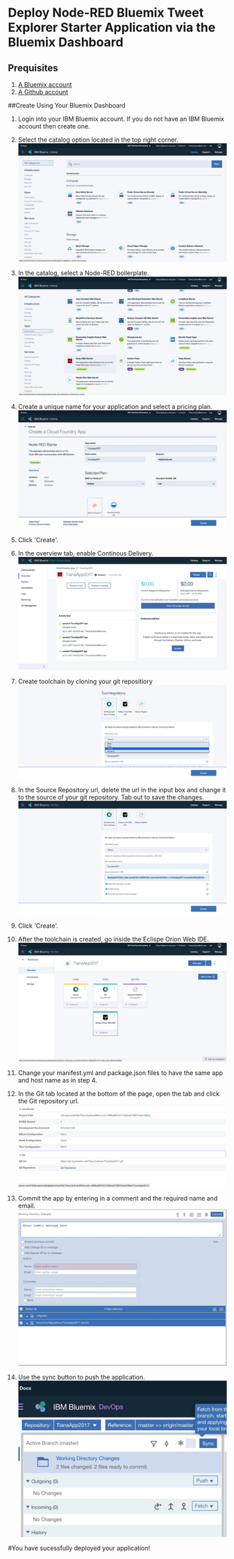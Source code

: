 Deploy Node-RED Bluemix Tweet Explorer Starter Application via the Bluemix Dashboard
====================================


## Prequisites
1. [A Bluemix account](https://console.bluemix.net)
2. [A Github account](https://github.com/login)


##Create Using Your Bluemix Dashboard

1. Login into your IBM Bluemix account. If you do not have an IBM Bluemix account then create one.
2. Select the catalog option located in the top right corner.
![Select the catalog option](../images/md/dashboard/catalog.jpg)
3. In the catalog, select a Node-RED boilerplate.
![Select Node-Red boilerplate](../images/md/dashboard/node-red-boilerplate.jpg)
4. Create a unique name for your application and select a pricing plan.
![Create a unique name](../images/md/dashboard/unique-app-name.jpg)
5. Click 'Create'.
6. In the overview tab, enable Continous Delivery.
![Enable Continuous Delivery](../images/md/dashboard/enable-continous-delivery.jpg)
7. Create toolchain by cloning your git repositiory
![Create toolchain](../images/md/dashboard/clone-git-repository.jpg)
8. In the Source Repository url, delete the url in the input box and change it to the source of your git repository. Tab out to save the changes.
![In the Source Repository](../images/md/dashboard/delete-long-git-link.jpg)
9. Click 'Create'.
10. After the toolchain is created, go inside the Eclispe Orion Web IDE.
![After the toolchain is created](../images/md/dashboard/eclispe-web-orion-ide.jpg)
11. Change your manifest.yml and package.json files to have the same app and host name as in step 4.

12. In the Git tab located at the bottom of the page, open the tab and click the Git repository url.
![Click Git url](../images/md/dashboard/git-repository-link.jpg)
13. Commit the app by entering in a comment and the required name and email.
![Commit the app](../images/md/dashboard/commit-app.jpg)
14. Use the sync button to push the application. 
![Sync app](../images/md/dashboard/sync-app.jpg)

#You have sucessfully deployed your application!










